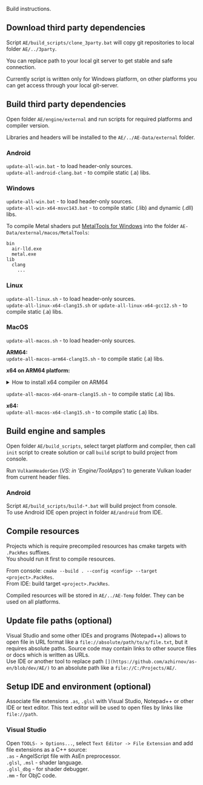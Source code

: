 Build instructions.

## Download third party dependencies

Script `AE/build_scripts/clone_3party.bat` will copy git repositories to local folder `AE/../3party`.

You can replace path to your local git server to get stable and safe connection.

Currently script is written only for Windows platform, on other platforms you can get access through your local git-server.


## Build third party dependencies

Open folder `AE/engine/external` and run scripts for required platforms and compiler version.

Libraries and headers will be installed to the `AE/../AE-Data/external` folder.


### Android

`update-all-win.bat` - to load header-only sources.<br/>
`update-all-android-clang.bat` - to compile static (.a) libs.

### Windows

`update-all-win.bat` - to load header-only sources.<br/>
`update-all-win-x64-msvc143.bat` - to compile static (.lib) and dynamic (.dll) libs.

To compile Metal shaders put [MetalTools for Windows](https://developer.apple.com/download/all/?q=metal%20developer%20tools%20for%20windows) into the folder `AE-Data/external/macos/MetalTools`:
```
bin
  air-lld.exe
  metal.exe
lib
  clang
    ...
```

### Linux

`update-all-linux.sh` - to load header-only sources.<br/>
`update-all-linux-x64-clang15.sh` or `update-all-linux-x64-gcc12.sh` - to compile static (.a) libs.

### MacOS

`update-all-macos.sh` - to load header-only sources.<br/>

**ARM64:**<br/>
`update-all-macos-arm64-clang15.sh` - to compile static (.a) libs.

**x64 on ARM64 platform:**
<details><summary>How to install x64 compiler on ARM64</summary>

From [stackoverflow](https://stackoverflow.com/questions/67386941/using-x86-libraries-and-openmp-on-macos-arm64-architecture/67418208#67418208) :

```
# launch x86_64 shell
arch -x86_64 zsh
# install x86_64 variant of brew
arch -x86_64 /bin/bash -c "$(curl -fsSL https://raw.githubusercontent.com/Homebrew/install/master/install.sh)"
# install x86_64 variant of clang
arch -x86_64 /usr/local/bin/brew install llvm
# compile using x86_64 variant of clang
/usr/local/opt/llvm/bin/clang++ -arch x86_64 omp_ex.cpp
```
</details>

`update-all-macos-x64-onarm-clang15.sh` - to compile static (.a) libs.

**x64:**<br/>
`update-all-macos-x64-clang15.sh` - to compile static (.a) libs.


## Build engine and samples

Open folder `AE/build_scripts`, select target platform and compiler, then call `init` script to create solution or call `build` script to build project from console.

Run `VulkanHeaderGen` (*VS: in 'Engine/ToolApps'*) to generate Vulkan loader from current header files.

### Android

Script `AE/build_scripts/build-*.bat` will build project from console.<br/>
To use Android IDE open project in folder `AE/android` from IDE.


## Compile resources

Projects which is require precompiled resources has cmake targets with `.PackRes` suffixes.<br/>
You should run it first to compile resources.

From console: `cmake --build . --config <config> --target <project>.PackRes`.<br/>
From IDE: build target `<project>.PackRes`.

Compiled resources will be stored in `AE/../AE-Temp` folder. They can be used on all platforms.


## Update file paths (optional)

Visual Studio and some other IDEs and programs (Notepad++) allows to open file in URL format like a `file://absolute/path/to/a/file.txt`, but it requires absolute paths. Source code may contain links to other source files or docs which is written as URLs.<br/>
Use IDE or another tool to replace path `[](https://github.com/azhirnov/as-en/blob/dev/AE/)` to an absolute path like a `file://C:/Projects/AE/`.


## Setup IDE and environment (optional)

Associate file extensions `.as`, `.glsl` with Visual Studio, Notepad++ or other IDE or text editor. This text editor will be used to open files by links like `file://path`.

### Visual Studio

Open `TOOLS- > Options...`, select `Text Editor -> File Extension` and add file extensions as a C++ source:<br/>
`.as` - AngelScript file with AsEn preprocessor.<br/>
`.glsl`, `.msl` - shader language.<br/>
`.glsl_dbg` - for shader debugger.<br/>
`.mm` - for ObjC code.
